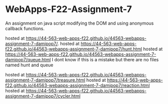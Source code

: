 # WebApps-F22-Assignment-7
An assignment on java script modifying the DOM and using anonymous callback functions.

hosted at https://44-563-web-apps-f22.github.io/44563-webapps-assignment-7-damipop7/. 
hosted at https://44-563-web-apps-f22.github.io/44563-webapps-assignment-7-damipop7/hunt.html
hosted at https://44-563-web-apps-f22.github.io/44563-webapps-assignment-7-damipop7/queue.html
I dont know if this is a mistake but there are no files named hunt and queue

hosted at https://44-563-web-apps-f22.github.io/44563-webapps-assignment-7-damipop7/treasure.html
hosted at https://44-563-web-apps-f22.github.io/44563-webapps-assignment-7-damipop7/reaction.html
hosted at https://44-563-web-apps-f22.github.io/44563-webapps-assignment-7-damipop7/cycler.html

